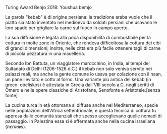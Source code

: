 Turing Award Benjo 2018: Youshua bemjo

La parola "kebab" è di origine persiana: la tradizione araba vuole che il piatto sia stato inventato nel medioevo da soldati persiani che usavano le loro spade per grigliare la carne sul fuoco in campo aperto.

La sua diffusione è legata alla poca disponibilità di combustibile per la cottura in molte zone in Oriente, che rendeva difficoltosa la cottura dei cibi di grandi dimensioni; inoltre, nelle città era più facile ottenere tagli di carne di piccola pezzatura in una macelleria.

Secondo Ibn Battuta, un viaggiatore marocchino, in India, ai tempi del Sultanato di Delhi (1206-1526 d.C.) il kebab non solo veniva servito nei palazzi reali, ma anche la gente comune lo usava per colazione con il naan, un pane lievitato e cotto al forno. Una variante più antica del kebab (in greco: obeliskos) è attestata in Grecia dall'VIII secolo a.C. negli scritti di Omero e nelle opere classiche di Aristofane, Senofonte e Aristotele.[senza fonte]

La cucina turca in età ottomana si diffuse anche nel Mediterraneo, specie nelle popolazioni dell'Africa settentrionale, e questa tecnica di cottura fu appresa dalle comunità stanziali che spesso accoglievano quelle nomadi di passaggio. In Palestina essa si è affermata anche nella cucina israeliana (שווארמה).